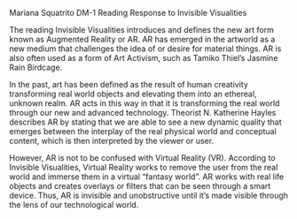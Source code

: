 Mariana Squatrito 
DM-1
Reading Response to Invisible Visualities

The reading Invisible Visualities introduces and defines the new art form known as Augmented Reality or AR. AR has emerged in the artworld as a new medium that challenges the idea of or desire for material things. AR is also often used as a form of Art Activism, such as Tamiko Thiel’s Jasmine Rain Birdcage.

In the past, art has been defined as the result of human creativity transforming real world objects and elevating them into an ethereal, unknown realm. AR acts in this way in that it is transforming the real world through our new and advanced technology. Theorist N. Katherine Hayles describes AR by stating that we are able to see a new dynamic quality that emerges between the interplay of the real physical world and conceptual content, which is then interpreted by the viewer or user. 

However, AR is not to be confused with Virtual Reality (VR). According to Invisible Visualities, Virtual Reality works to remove the user from the real world and immerse them in a virtual “fantasy world”. AR works with real life objects and creates overlays or filters that can be seen through a smart device. Thus, AR is invisible and unobstructive until it’s made visible through the lens of our technological world. 
